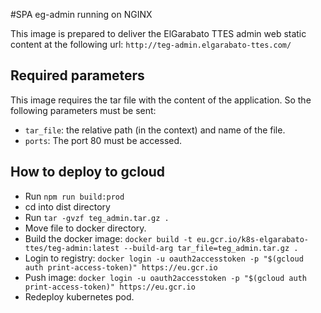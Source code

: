 
#SPA eg-admin running on NGINX

This image is prepared to deliver the ElGarabato TTES admin web static content at the following url: `http://teg-admin.elgarabato-ttes.com/`

## Required parameters
This image requires the tar file with the content of the application. So the following parameters must be sent:
- `tar_file`: the relative path (in the context) and name of the file.
- `ports`: The port 80 must be accessed.

## How to deploy to gcloud
- Run `npm run build:prod`
- cd into dist directory
- Run `tar -gvzf teg_admin.tar.gz .`
- Move file to docker directory.
- Build the docker image: `docker build -t eu.gcr.io/k8s-elgarabato-ttes/teg-admin:latest --build-arg tar_file=teg_admin.tar.gz .`
- Login to registry: `docker login -u oauth2accesstoken -p "$(gcloud auth print-access-token)" https://eu.gcr.io`
- Push image: `docker login -u oauth2accesstoken -p "$(gcloud auth print-access-token)" https://eu.gcr.io`
- Redeploy kubernetes pod.

